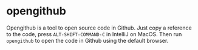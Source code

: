# opengithub

Opengithub is a tool to open source code in Github. Just copy a reference to the code, press `ALT-SHIFT-COMMAND-C` in IntelliJ on MacOS. 
Then run `opengithub` to open the code in Github using the default browser.
